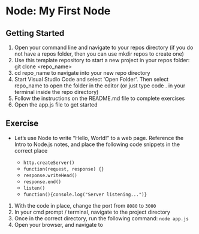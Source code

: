 # Node: My First Node

## Getting Started

1. Open your command line and navigate to your repos directory (if you do not have a repos folder, then you can use mkdir repos to create one)
2. Use this template repository to start a new project in your repos folder: git clone <repo_name>
3. cd repo_name to navigate into your new repo directory
4. Start Visual Studio Code and select 'Open Folder'. Then select repo_name to open the folder in the editor (or just type code . in your terminal inside the repo directory)
5. Follow the instructions on the README.md file to complete exercises
6. Open the app.js file to get started

## Exercise

- Let’s use Node to write “Hello, World!” to a web page. Reference the Intro to Node.js notes, and place the following code snippets in the correct place

  - `http.createServer()`
  - `function(request, response) {}`
  - `response.writeHead()`
  - `response.end()`
  - `listen()`
  - `function(){console.log("Server listening...")}`

1. With the code in place, change the port from `8080` to `3000`
2. In your cmd prompt / terminal, navigate to the project directory
3. Once in the correct directory, run the following command: `node app.js`
4. Open your browser, and navigate to []("http:localhost:3000")
